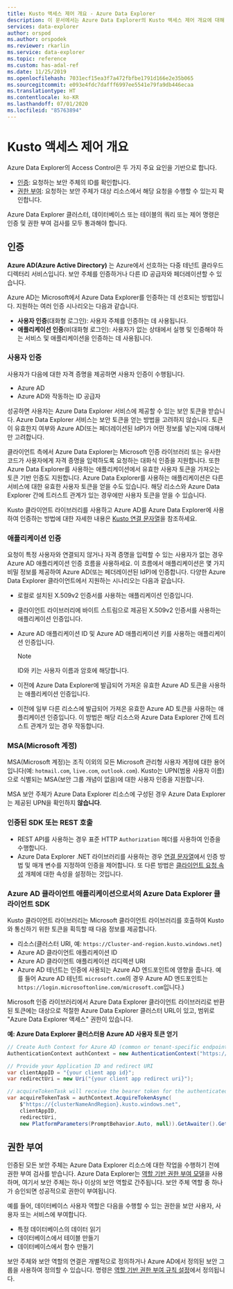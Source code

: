```yaml
---
title: Kusto 액세스 제어 개요 - Azure Data Explorer
description: 이 문서에서는 Azure Data Explorer의 Kusto 액세스 제어 개요에 대해 설명합니다.
services: data-explorer
author: orspod
ms.author: orspodek
ms.reviewer: rkarlin
ms.service: data-explorer
ms.topic: reference
ms.custom: has-adal-ref
ms.date: 11/25/2019
ms.openlocfilehash: 7031ecf15ea3f7a472fbfbe1791d166e2e35b065
ms.sourcegitcommit: e093e4fdc7dafff6997ee5541e79fa9db446ecaa
ms.translationtype: HT
ms.contentlocale: ko-KR
ms.lasthandoff: 07/01/2020
ms.locfileid: "85763894"
---
```

# <a name="kusto-access-control-overview"></a>Kusto 액세스 제어 개요

Azure Data Explorer의 Access Control은 두 가지 주요 요인을 기반으로 합니다.
* [인증](#authentication): 요청하는 보안 주체의 ID를 확인합니다.
* [권한 부여](#authorization): 요청하는 보안 주체가 대상 리소스에서 해당 요청을 수행할 수 있는지 확인합니다.

Azure Data Explorer 클러스터, 데이터베이스 또는 테이블의 쿼리 또는 제어 명령은 인증 및 권한 부여 검사를 모두 통과해야 합니다.

## <a name="authentication"></a>인증

**Azure AD(Azure Active Directory)** 는 Azure에서 선호하는 다중 테넌트 클라우드 디렉터리 서비스입니다. 보안 주체를 인증하거나 다른 ID 공급자와 페더레이션할 수 있습니다.

Azure AD는 Microsoft에서 Azure Data Explorer를 인증하는 데 선호되는 방법입니다. 지원하는 여러 인증 시나리오는 다음과 같습니다.
* **사용자 인증**(대화형 로그인): 사용자 주체를 인증하는 데 사용됩니다.
* **애플리케이션 인증**(비대화형 로그인): 사용자가 없는 상태에서 실행 및 인증해야 하는 서비스 및 애플리케이션을 인증하는 데 사용됩니다.

### <a name="user-authentication"></a>사용자 인증

사용자가 다음에 대한 자격 증명을 제공하면 사용자 인증이 수행됩니다.
* Azure AD 
* Azure AD와 작동하는 ID 공급자

성공하면 사용자는 Azure Data Explorer 서비스에 제공할 수 있는 보안 토큰을 받습니다. Azure Data Explorer 서비스는 보안 토큰을 얻는 방법을 고려하지 않습니다. 토큰이 유효한지 여부와 Azure AD(또는 페더레이션된 IdP)가 어떤 정보를 넣는지에 대해서만 고려합니다.

클라이언트 측에서 Azure Data Explorer는 Microsoft 인증 라이브러리 또는 유사한 코드가 사용자에게 자격 증명을 입력하도록 요청하는 대화식 인증을 지원합니다. 또한 Azure Data Explorer를 사용하는 애플리케이션에서 유효한 사용자 토큰을 가져오는 토큰 기반 인증도 지원합니다. Azure Data Explorer를 사용하는 애플리케이션은 다른 서비스에 대한 유효한 사용자 토큰을 얻을 수도 있습니다. 해당 리소스와 Azure Data Explorer 간에 트러스트 관계가 있는 경우에만 사용자 토큰을 얻을 수 있습니다.

Kusto 클라이언트 라이브러리를 사용하고 Azure AD를 Azure Data Explorer에 사용하여 인증하는 방법에 대한 자세한 내용은 [Kusto 연결 문자열](../../api/connection-strings/kusto.md)을 참조하세요.

### <a name="application-authentication"></a>애플리케이션 인증

요청이 특정 사용자와 연결되지 않거나 자격 증명을 입력할 수 있는 사용자가 없는 경우 Azure AD 애플리케이션 인증 흐름을 사용하세요. 이 흐름에서 애플리케이션은 몇 가지 비밀 정보를 제공하여 Azure AD(또는 페더레이션된 IdP)에 인증합니다. 다양한 Azure Data Explorer 클라이언트에서 지원하는 시나리오는 다음과 같습니다.

* 로컬로 설치된 X.509v2 인증서를 사용하는 애플리케이션 인증입니다.
* 클라이언트 라이브러리에 바이트 스트림으로 제공된 X.509v2 인증서를 사용하는 애플리케이션 인증입니다.
* Azure AD 애플리케이션 ID 및 Azure AD 애플리케이션 키를 사용하는 애플리케이션 인증입니다.

    > [!NOTE] 
    > ID와 키는 사용자 이름과 암호에 해당합니다.

* 이전에 Azure Data Explorer에 발급되어 가져온 유효한 Azure AD 토큰을 사용하는 애플리케이션 인증입니다.
* 이전에 일부 다른 리소스에 발급되어 가져온 유효한 Azure AD 토큰을 사용하는 애플리케이션 인증입니다. 이 방법은 해당 리소스와 Azure Data Explorer 간에 트러스트 관계가 있는 경우 작동합니다.

### <a name="microsoft-accounts-msas"></a>MSA(Microsoft 계정)

MSA(Microsoft 계정)는 조직 이외의 모든 Microsoft 관리형 사용자 계정에 대한 용어입니다(예: `hotmail.com`, `live.com`, `outlook.com`).
Kusto는 UPN(범용 사용자 이름)으로 식별되는 MSA(보안 그룹 개념이 없음)에 대한 사용자 인증을 지원합니다.

MSA 보안 주체가 Azure Data Explorer 리소스에 구성된 경우 Azure Data Explorer는 제공된 UPN을 확인하지 **않습니다**.

### <a name="authenticated-sdk-or-rest-calls"></a>인증된 SDK 또는 REST 호출

* REST API를 사용하는 경우 표준 HTTP `Authorization` 헤더를 사용하여 인증을 수행합니다.
* Azure Data Explorer .NET 라이브러리를 사용하는 경우 [연결 문자열](../../api/connection-strings/kusto.md)에서 인증 방법 및 매개 변수를 지정하여 인증을 제어합니다. 또 다른 방법은 [클라이언트 요청 속성](../../api/netfx/request-properties.md) 개체에 대한 속성을 설정하는 것입니다.

### <a name="azure-data-explorer-client-sdk-as-an-azure-ad-client-application"></a>Azure AD 클라이언트 애플리케이션으로서의 Azure Data Explorer 클라이언트 SDK

Kusto 클라이언트 라이브러리는 Microsoft 클라이언트 라이브러리를 호출하여 Kusto와 통신하기 위한 토큰을 획득할 때 다음 정보를 제공합니다.

* 리소스(클러스터 URI, 예: `https://Cluster-and-region.kusto.windows.net`)
* Azure AD 클라이언트 애플리케이션 ID
* Azure AD 클라이언트 애플리케이션 리디렉션 URI
* Azure AD 테넌트는 인증에 사용되는 Azure AD 엔드포인트에 영향을 줍니다. 예를 들어 Azure AD 테넌트 `microsoft.com`의 경우 Azure AD 엔드포인트는 `https://login.microsoftonline.com/microsoft.com`입니다.)

Microsoft 인증 라이브러리에서 Azure Data Explorer 클라이언트 라이브러리로 반환된 토큰에는 대상으로 적절한 Azure Data Explorer 클러스터 URL이 있고, 범위로 "Azure Data Explorer 액세스" 권한이 있습니다.

**예: Azure Data Explorer 클러스터용 Azure AD 사용자 토큰 얻기**

```csharp
// Create Auth Context for Azure AD (common or tenant-specific endpoint):
AuthenticationContext authContext = new AuthenticationContext("https://login.microsoftonline.com/{Azure AD TenantID or name}");

// Provide your Application ID and redirect URI
var clientAppID = "{your client app id}";
var redirectUri = new Uri("{your client app redirect uri}");

// acquireTokenTask will receive the bearer token for the authenticated user
var acquireTokenTask = authContext.AcquireTokenAsync(
    $"https://{clusterNameAndRegion}.kusto.windows.net",
    clientAppID,
    redirectUri,
    new PlatformParameters(PromptBehavior.Auto, null)).GetAwaiter().GetResult();
```

## <a name="authorization"></a>권한 부여

인증된 모든 보안 주체는 Azure Data Explorer 리소스에 대한 작업을 수행하기 전에 권한 부여 검사를 받습니다.
Azure Data Explorer는 [역할 기반 권한 부여 모델](role-based-authorization.md)을 사용하며, 여기서 보안 주체는 하나 이상의 보안 역할로 간주됩니다. 보안 주체 역할 중 하나가 승인되면 성공적으로 권한이 부여됩니다.

예를 들어, 데이터베이스 사용자 역할은 다음을 수행할 수 있는 권한을 보안 사용자, 사용자 또는 서비스에 부여합니다.
* 특정 데이터베이스의 데이터 읽기
* 데이터베이스에서 테이블 만들기
* 데이터베이스에서 함수 만들기

보안 주체와 보안 역할의 연결은 개별적으로 정의하거나 Azure AD에서 정의된 보안 그룹을 사용하여 정의할 수 있습니다. 명령은 [역할 기반 권한 부여 규칙 설정](../security-roles.md)에서 정의됩니다.
